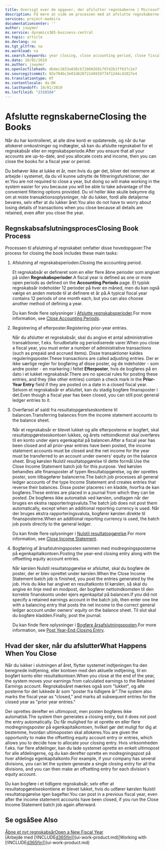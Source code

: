 ```yaml
---
title: Oversigt over de opgaver, der afslutter regnskaberne | Microsoft Docs
description: Få mere at vide om processen med at afslutte regnskaberne for et regnskabsår eller en -periode, og hvad der sker, når du lukker ved årets afslutning.
services: project-madeira
documentationcenter: ''
author: jswymer
ms.service: dynamics365-business-central
ms.topic: article
ms.devlang: na
ms.tgt_pltfrm: na
ms.workload: na
ms.search.keywords: year closing, close accounting period, close fiscal year, bank account detailed trial balance
ms.date: 10/01/2019
ms.author: jswymer
ms.openlocfilehash: db4ec1033a830cb72b602691797d2b1ff637c2e7
ms.sourcegitcommit: 02e704bc3e01d62072144919774f1244c42827e4
ms.translationtype: HT
ms.contentlocale: da-DK
ms.lasthandoff: 10/01/2019
ms.locfileid: "2310104"
---
```

# <a name="closing-the-books"></a><span data-ttu-id="9dcfd-103">Afslutte regnskaberne</span><span class="sxs-lookup"><span data-stu-id="9dcfd-103">Closing the Books</span></span>
<span data-ttu-id="9dcfd-104">Når du har kontrolleret, at alle dine konti er opdaterede, og når du har allokeret omkostninger og indtægter, så kan du afslutte regnskabet for et regnskabsår eller en regnskabsperiode.</span><span class="sxs-lookup"><span data-stu-id="9dcfd-104">After you ensure that all your accounts are up-to-date, and you allocate costs and income, then you can close the books for a fiscal year or period.</span></span>

<span data-ttu-id="9dcfd-105">Du behøver ikke at lukke et år, men hvis du gør det, bliver det nemmere at arbejde i systemet, da du vil kunne udnytte de filtreringsfunktioner, der er.</span><span class="sxs-lookup"><span data-stu-id="9dcfd-105">You are not required to close a year, but doing so will make working in the system easier for you because you will be able to take advantage of the convenient filtering options provided.</span></span> <span data-ttu-id="9dcfd-106">Du vil heller ikke skulle bekymre dig om at miste transaktionsoplysninger, når du lukker, fordi alle detaljerne bevares, selv efter at du lukker året.</span><span class="sxs-lookup"><span data-stu-id="9dcfd-106">You also do not have to worry about losing details of transactions when you close because all details are retained, even after you close the year.</span></span>

## <a name="closing-book-process"></a><span data-ttu-id="9dcfd-107">Regnskabsafslutningsproces</span><span class="sxs-lookup"><span data-stu-id="9dcfd-107">Closing Book Process</span></span>
<span data-ttu-id="9dcfd-108">Processen til afslutning af regnskabet omfatter disse hovedopgaver:</span><span class="sxs-lookup"><span data-stu-id="9dcfd-108">The process for closing the book includes these main tasks:</span></span>

1. <span data-ttu-id="9dcfd-109">Afslutning af regnskabsperioden.</span><span class="sxs-lookup"><span data-stu-id="9dcfd-109">Closing the accounting period.</span></span>

    <span data-ttu-id="9dcfd-110">Et regnskabsår er defineret som en eller flere åbne perioder som angivet på siden **Regnskabsperioder**.</span><span class="sxs-lookup"><span data-stu-id="9dcfd-110">A fiscal year is defined as one or more open periods as defined on the **Accounting Periods** page.</span></span> <span data-ttu-id="9dcfd-111">Et typisk regnskabsår indeholder 12 perioder på hver en måned, men du kan også vælge en anden metode til at definere et år på.</span><span class="sxs-lookup"><span data-stu-id="9dcfd-111">A typical fiscal year contains 12 periods of one month each, but you can also choose another method of defining a year.</span></span>

    <span data-ttu-id="9dcfd-112">Du kan finde flere oplysninger i [Afslutte regnskabsperioder](year-close-account-periods.md).</span><span class="sxs-lookup"><span data-stu-id="9dcfd-112">For more information, see [Close Accounting Periods](year-close-account-periods.md).</span></span>
2. <span data-ttu-id="9dcfd-113">Registrering af efterposter.</span><span class="sxs-lookup"><span data-stu-id="9dcfd-113">Registering prior-year entries.</span></span>

    <span data-ttu-id="9dcfd-114">Når du afslutter et regnskabsår, skal du angive et antal administrative transaktioner, f.eks. forudbetalte og periodiserede varer.</span><span class="sxs-lookup"><span data-stu-id="9dcfd-114">When you close a fiscal year, you must enter a number of administrative transactions (such as prepaid and accrued items).</span></span> <span data-ttu-id="9dcfd-115">Disse transaktioner kaldes reguleringsposter.</span><span class="sxs-lookup"><span data-stu-id="9dcfd-115">These transactions are called adjusting entries.</span></span> <span data-ttu-id="9dcfd-116">Der er ikke særlige regler for bogføring af disse poster, og de indeholder - som andre poster - en markering i feltet **Efterposter**, hvis de bogføres på en dato i et lukket regnskabsår.</span><span class="sxs-lookup"><span data-stu-id="9dcfd-116">There are no special rules for posting these entries, and they (like other entries) contain a check mark in the **Prior-Year Entry** field if they are posted on a date in a closed fiscal year.</span></span> <span data-ttu-id="9dcfd-117">Selvom et regnskabsår er afsluttet, kan du stadig bogføre finansposter i det.</span><span class="sxs-lookup"><span data-stu-id="9dcfd-117">Even though a fiscal year has been closed, you can still post general ledger entries to it.</span></span>
3. <span data-ttu-id="9dcfd-118">Overførsel af saldi fra resultatopgørelseskontiene til balancen.</span><span class="sxs-lookup"><span data-stu-id="9dcfd-118">Transferring balances from the income statement accounts to the balance sheet.</span></span>

    <span data-ttu-id="9dcfd-119">Når et regnskabsår er blevet lukket og alle efterposterne er bogført, skal resultatopgørelseskontoen lukkes, og årets nettoindkomst skal overføres til en konto under ejers egenkapital på balancen.</span><span class="sxs-lookup"><span data-stu-id="9dcfd-119">After a fiscal year has been closed and all prior-year entries have been posted, the income statement accounts must be closed and the net income for the year must be transferred to an account under owners' equity on the balance sheet.</span></span> <span data-ttu-id="9dcfd-120">Brug kørslen Nulstil resultatopgørelse til dette formål.</span><span class="sxs-lookup"><span data-stu-id="9dcfd-120">Use the Close Income Statement batch job for this purpose.</span></span> <span data-ttu-id="9dcfd-121">Ved kørslen behandles alle finansposter af typen Resultatopgørelse, og der oprettes poster, som tilbagefører balancerne.</span><span class="sxs-lookup"><span data-stu-id="9dcfd-121">The batch job processes all general ledger accounts of the type Income Statement and creates entries that reverse their balances.</span></span> <span data-ttu-id="9dcfd-122">Disse poster placeres i en kladde, hvorfra de kan bogføres.</span><span class="sxs-lookup"><span data-stu-id="9dcfd-122">These entries are placed in a journal from which they can be posted.</span></span> <span data-ttu-id="9dcfd-123">De bogføres ikke automatisk ved kørslen, undtagen når der bruges en ekstra rapporteringsvaluta.</span><span class="sxs-lookup"><span data-stu-id="9dcfd-123">The batch job does not post them automatically, except when an additional reporting currency is used.</span></span> <span data-ttu-id="9dcfd-124">Når der bruges ekstra rapporteringsvaluta, bogfører kørslen direkte til finansposterne.</span><span class="sxs-lookup"><span data-stu-id="9dcfd-124">When an additional reporting currency is used, the batch job posts directly to the general ledger.</span></span>

    <span data-ttu-id="9dcfd-125">Du kan finde flere oplysninger i [Nulstil resultatopgørelse](year-close-income-statement.md).</span><span class="sxs-lookup"><span data-stu-id="9dcfd-125">For more information, see [Close Income Statement](year-close-income-statement.md).</span></span>
4. <span data-ttu-id="9dcfd-126">Bogføring af årsafslutningsposten sammen med modregningsposterne på egenkapitalkontoen.</span><span class="sxs-lookup"><span data-stu-id="9dcfd-126">Posting the year-end closing entry along with the offsetting equity account entries.</span></span>

    <span data-ttu-id="9dcfd-127">Når kørslen Nulstil resultatopgørelse er afsluttet, skal du bogføre de poster, der er blev oprettet under kørslen.</span><span class="sxs-lookup"><span data-stu-id="9dcfd-127">When the Close Income Statement batch job is finished, you post the entries generated by the job.</span></span> <span data-ttu-id="9dcfd-128">Hvis du ikke har angivet en resultatkonto til kørslen, så skal du angive én linje med en modpost, der bogfører nettoindkomsten til den korrekte finanskonto under ejers egenkapital på balancen.</span><span class="sxs-lookup"><span data-stu-id="9dcfd-128">If you did not specify a retained earnings account in the batch job, then enter one line with a balancing entry that posts the net income to the correct general ledger account under owners' equity on the balance sheet.</span></span> <span data-ttu-id="9dcfd-129">Til slut skal du bogføre kladden.</span><span class="sxs-lookup"><span data-stu-id="9dcfd-129">Finally, post the journal.</span></span>

    <span data-ttu-id="9dcfd-130">Du kan finde flere oplysninger i [Bogføre årsafslutningsposten](year-how-post-year-end-close-entry.md).</span><span class="sxs-lookup"><span data-stu-id="9dcfd-130">For more information, see [Post Year-End Closing Entry](year-how-post-year-end-close-entry.md).</span></span>

## <a name="what-happens-when-you-close"></a><span data-ttu-id="9dcfd-131">Hvad der sker, når du afslutter</span><span class="sxs-lookup"><span data-stu-id="9dcfd-131">What Happens When You Close</span></span>
<span data-ttu-id="9dcfd-132">Når du lukker i slutningen af året, flytter systemet indtjeningen fra den beregnede indtjening, eller kontoen med den aktuelle indtjening, til en bogført konto eller resultatkontoen.</span><span class="sxs-lookup"><span data-stu-id="9dcfd-132">When you close at the end of the year, the system moves your earnings from calculated earnings to the Retained Earnings account.</span></span> <span data-ttu-id="9dcfd-133">Regnskabsåret mærkes også som "lukket", og alle posterne for det lukkede år som "poster fra tidligere år".</span><span class="sxs-lookup"><span data-stu-id="9dcfd-133">The system also marks the fiscal year as "closed," and marks all subsequent entries for the closed year as "prior year entries."</span></span>

<span data-ttu-id="9dcfd-134">Der oprettes derefter en ultimopost, men posten bogføres ikke automatisk.</span><span class="sxs-lookup"><span data-stu-id="9dcfd-134">The system then generates a closing entry, but it does not post the entry automatically.</span></span> <span data-ttu-id="9dcfd-135">Du får mulighed for at oprette en eller flere modregningsposter på egenkapitalkontoen, hvilket gør det muligt for dig at bestemme, hvordan ultimoposten skal allokeres.</span><span class="sxs-lookup"><span data-stu-id="9dcfd-135">You are given the opportunity to make the offsetting equity account entry or entries, which allows you to decide how to allocate your closing entry.</span></span> <span data-ttu-id="9dcfd-136">Hvis virksomheden f.eks. har flere afdelinger, kan du lade systemet oprette en enkelt ultimopost for alle afdelingerne, og du kan derefter oprette en modregningspost på hver afdelings egenkapitalkonto.</span><span class="sxs-lookup"><span data-stu-id="9dcfd-136">For example, if your company has several divisions, you can let the system generate a single closing entry for all the divisions, and you can then make an offsetting entry for each division's equity account.</span></span>

<span data-ttu-id="9dcfd-137">Du kan bogføre i et tidligere regnskabsår, selv efter at resultatopgørelseskontiene er blevet lukket, hvis du udfører kørslen Nulstil resultatopgørelse igen bagefter.</span><span class="sxs-lookup"><span data-stu-id="9dcfd-137">You can post in a previous fiscal year, even after the income statement accounts have been closed, if you run the Close Income Statement batch job again afterward.</span></span>

## <a name="see-also"></a><span data-ttu-id="9dcfd-138">Se også</span><span class="sxs-lookup"><span data-stu-id="9dcfd-138">See Also</span></span>
[<span data-ttu-id="9dcfd-139">Åbne et nyt regnskabsår</span><span class="sxs-lookup"><span data-stu-id="9dcfd-139">Open a New Fiscal Year</span></span>](finance-how-open-new-fiscal-year.md)  
<span data-ttu-id="9dcfd-140">[Arbejde med [!INCLUDE[d365fin](includes/d365fin_md.md)]](ui-work-product.md)</span><span class="sxs-lookup"><span data-stu-id="9dcfd-140">[Working with [!INCLUDE[d365fin](includes/d365fin_md.md)]](ui-work-product.md)</span></span>
